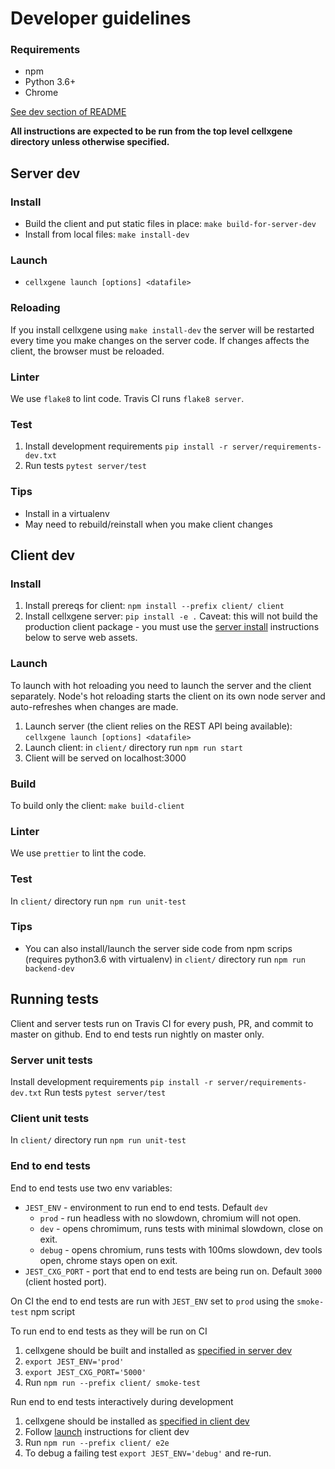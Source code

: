 # Developer guidelines

### Requirements
- npm
- Python 3.6+
- Chrome

[See dev section of README](../README.md)

**All instructions are expected to be run from the top level cellxgene directory unless otherwise specified.**

## Server dev
### Install
* Build the client and put static files in place: `make build-for-server-dev`
* Install from local files: `make install-dev`

### Launch
* `cellxgene launch [options] <datafile>`

### Reloading
If you install cellxgene using `make install-dev` the server will be restarted every time you make changes on the server code. If changes affects the client, the browser must be reloaded.

### Linter
We use `flake8` to lint code. Travis CI runs `flake8 server`.

### Test
1. Install development requirements `pip install -r server/requirements-dev.txt`
2. Run tests `pytest server/test`

### Tips
* Install in a virtualenv
* May need to rebuild/reinstall when you make client changes

## Client dev
### Install
1. Install prereqs for client: `npm install --prefix client/ client`
2. Install cellxgene server: `pip install -e .` Caveat: this will not build the production client package - you must use the [server install](#install) instructions below to serve web assets.

### Launch
To launch with hot reloading you need to launch the server and the client separately. Node's hot reloading starts the client on its own node server and auto-refreshes when changes are made.
1. Launch server (the client relies on the REST API being available): `cellxgene launch [options] <datafile>`
2. Launch client: in `client/` directory run `npm run start`
3. Client will be served on localhost:3000

### Build
To build only the client: `make build-client`

### Linter
We use `prettier` to lint the code.

### Test
In `client/` directory run `npm run unit-test`

### Tips
* You can also install/launch the server side code from npm scrips (requires python3.6 with virtualenv) in `client/` directory run `npm run backend-dev`

## Running tests
Client and server tests run on Travis CI for every push, PR, and commit to master on github. End to end tests run nightly on master only. 

### Server unit tests
Install development requirements `pip install -r server/requirements-dev.txt`
Run tests `pytest server/test`

### Client unit tests
In `client/` directory run `npm run unit-test`

### End to end tests

End to end tests use two env variables:
* `JEST_ENV` - environment to run end to end tests. Default `dev`
    * `prod` - run headless with no slowdown, chromium will not open.
    * `dev` - opens chromimum, runs tests with minimal slowdown, close on exit.
    * `debug` - opens chromium, runs tests with 100ms slowdown, dev tools open, chrome stays open on exit.
* `JEST_CXG_PORT` - port that end to end tests are being run on. Default `3000` (client hosted port).

On CI the end to end tests are run with `JEST_ENV` set to `prod` using the `smoke-test` npm script

To run end to end tests as they will be run on CI
1. cellxgene should be built and installed as [specified in server dev](#install)
2. `export JEST_ENV='prod'`
3. `export JEST_CXG_PORT='5000'`
4. Run `npm run --prefix client/ smoke-test`

Run end to end tests interactively during development
1. cellxgene should be installed as [specified in client dev](#install-1)
2. Follow [launch](#launch-1) instructions for client dev
3. Run `npm run --prefix client/ e2e`
4. To debug a failing test `export JEST_ENV='debug'` and re-run.



